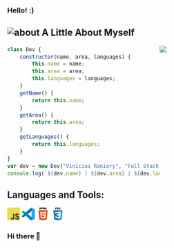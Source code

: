 ### Hello! :)

## <img height="35" alt="about" src="https://cdn-icons-png.flaticon.com/512/328/328178.png"> A Little About Myself

<img width=30% align='right' margin-top:40px src="https://s2.glbimg.com/hgwJv5oSS4cDCYKjUvGu6qJTYmI=/e.glbimg.com/og/ed/f/original/2015/04/09/tumblr_mmwl4erfif1s2kxflo1_500.gif">
<!--<img width=30% align='right' margin-top:40px src="https://s2.glbimg.com/hgwJv5oSS4cDCYKjUvGu6qJTYmI=/e.glbimg.com/og/ed/f/original/2015/04/09/tumblr_mmwl4erfif1s2kxflo1_500.gif">-->

``` js
class Dev {
    constructor(name, area, languages) {
        this.name = name;
        this.area = area;
        this.languages = languages;
    }
    getName() {
        return this.name;
    }
    getArea() {
        return this.area;
    }
    getLanguages() {
        return this.languages;
    }
}
var dev = new Dev("Vinícius Raniery", "Full Stack", ["Javascript", "HTML", "CSS", "Python"]);
console.log(`${dev.name} | ${dev.area} | ${dev.languages}`);
```

## **Languages and Tools:**  

<code><img height="30" src="https://raw.githubusercontent.com/github/explore/80688e429a7d4ef2fca1e82350fe8e3517d3494d/topics/javascript/javascript.png"></code>
<code><img height="30" src="https://raw.githubusercontent.com/github/explore/80688e429a7d4ef2fca1e82350fe8e3517d3494d/topics/visual-studio-code/visual-studio-code.png"></code>
<code><img height="30" src="https://raw.githubusercontent.com/github/explore/80688e429a7d4ef2fca1e82350fe8e3517d3494d/topics/html/html.png"></code>
<code><img height="30" src="https://raw.githubusercontent.com/github/explore/80688e429a7d4ef2fca1e82350fe8e3517d3494d/topics/css/css.png"></code>


### Hi there 👋
